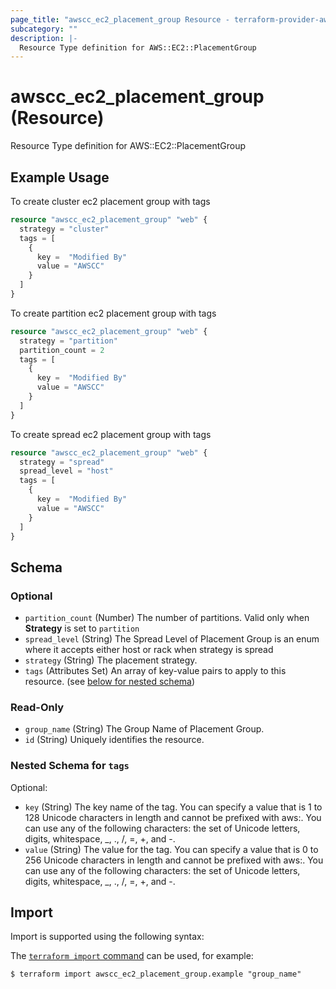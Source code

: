 ```yaml
---
page_title: "awscc_ec2_placement_group Resource - terraform-provider-awscc"
subcategory: ""
description: |-
  Resource Type definition for AWS::EC2::PlacementGroup
---
```


# awscc_ec2_placement_group (Resource)

Resource Type definition for AWS::EC2::PlacementGroup

## Example Usage

To create cluster ec2 placement group with tags
```terraform
resource "awscc_ec2_placement_group" "web" {
  strategy = "cluster"
  tags = [
    {
      key =  "Modified By"
      value = "AWSCC"
    }
  ]
}
```

To create partition ec2 placement group with tags
```terraform
resource "awscc_ec2_placement_group" "web" {
  strategy = "partition"
  partition_count = 2
  tags = [
    {
      key =  "Modified By"
      value = "AWSCC"
    }
  ]
}
```

To create spread ec2 placement group with tags
```terraform
resource "awscc_ec2_placement_group" "web" {
  strategy = "spread"
  spread_level = "host"
  tags = [
    {
      key =  "Modified By"
      value = "AWSCC"
    }
  ]
}
```

<!-- schema generated by tfplugindocs -->
## Schema

### Optional

- `partition_count` (Number) The number of partitions. Valid only when **Strategy** is set to `partition`
- `spread_level` (String) The Spread Level of Placement Group is an enum where it accepts either host or rack when strategy is spread
- `strategy` (String) The placement strategy.
- `tags` (Attributes Set) An array of key-value pairs to apply to this resource. (see [below for nested schema](#nestedatt--tags))

### Read-Only

- `group_name` (String) The Group Name of Placement Group.
- `id` (String) Uniquely identifies the resource.

<a id="nestedatt--tags"></a>
### Nested Schema for `tags`

Optional:

- `key` (String) The key name of the tag. You can specify a value that is 1 to 128 Unicode characters in length and cannot be prefixed with aws:. You can use any of the following characters: the set of Unicode letters, digits, whitespace, _, ., /, =, +, and -.
- `value` (String) The value for the tag. You can specify a value that is 0 to 256 Unicode characters in length and cannot be prefixed with aws:. You can use any of the following characters: the set of Unicode letters, digits, whitespace, _, ., /, =, +, and -.

## Import

Import is supported using the following syntax:

The [`terraform import` command](https://developer.hashicorp.com/terraform/cli/commands/import) can be used, for example:

```shell
$ terraform import awscc_ec2_placement_group.example "group_name"
```
